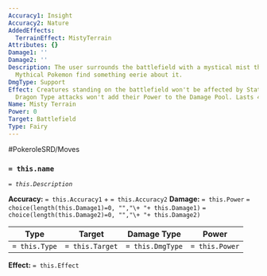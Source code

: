 ```yaml
---
Accuracy1: Insight
Accuracy2: Nature
AddedEffects:
  TerrainEffect: MistyTerrain
Attributes: {}
Damage1: ''
Damage2: ''
Description: The user surrounds the battlefield with a mystical mist that feels protective.
  Mythical Pokemon find something eerie about it.
DmgType: Support
Effect: Creatures standing on the battlefield won't be affected by Status Ailments.
  Dragon Type attacks won't add their Power to the Damage Pool. Lasts 4 Rounds.
Name: Misty Terrain
Power: 0
Target: Battlefield
Type: Fairy
---
```


#PokeroleSRD/Moves

### `= this.name` 
*`= this.Description`*

**Accuracy:** `= this.Accuracy1` + `= this.Accuracy2`
**Damage:** `= this.Power` `= choice(length(this.Damage1)=0, "","\+ "+ this.Damage1)` `= choice(length(this.Damage2)=0, "","\+ "+ this.Damage2)`

| Type          | Target          | Damage Type          | Power          |
| ------------- | --------------- | ---------------- | -------------- |
| `= this.Type` | `= this.Target` | `= this.DmgType` | `= this.Power` | 

**Effect:** `= this.Effect`